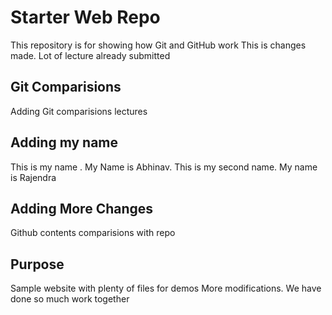 # Starter Web Repo

This repository is for showing how Git and GitHub work
This is changes made.
Lot of lecture already submitted

## Git Comparisions
Adding Git comparisions lectures 

## Adding my name
This is my name . My Name is Abhinav.
This is my second name. My name is Rajendra

## Adding More Changes
Github contents comparisions with repo

## Purpose

Sample website with plenty of files for demos
More modifications. We have done so much work together